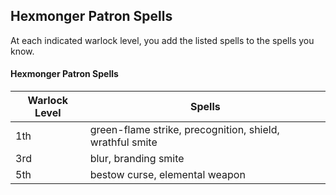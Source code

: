 ## Hexmonger Patron Spells
At each indicated warlock level, you add the listed spells to the spells you know.

#### Hexmonger Patron Spells
| Warlock Level | Spells                                                   |
|---------------|----------------------------------------------------------|
| 1th           | green-flame strike, precognition, shield, wrathful smite |
| 3rd           | blur, branding smite                                     |
| 5th           | bestow curse, elemental weapon                           |
